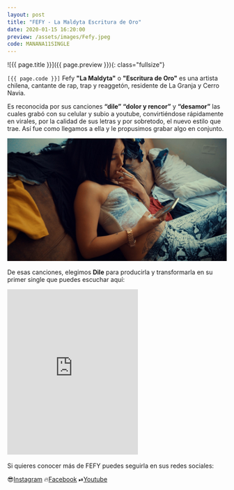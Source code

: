 ```yaml
---
layout: post
title: "FEFY - La Maldyta Escritura de Oro"
date: 2020-01-15 16:20:00
preview: /assets/images/Fefy.jpeg
code: MANANA11SINGLE
---
```


![{{ page.title }}]({{ page.preview }}){: class="fullsize"}

`[{{ page.code }}]` Fefy **"La Maldyta"** o **"Escritura de Oro"** es una artista chilena, cantante de rap, trap y reaggetón, residente de La Granja y Cerro Navia.

Es reconocida por sus canciones **“dile”** **“dolor y rencor”** y **“desamor”** las cuales grabó con su celular y subio a youtube, convirtiéndose rápidamente en virales, por la calidad de sus letras y por sobretodo, el nuevo estilo que trae. Así fue como llegamos a ella y le propusimos grabar algo en conjunto.

![ff](/assets/images/Fefy1.jpeg)

De esas canciones, elegimos **Dile** para producirla y transformarla en su primer single que puedes escuchar aquí:

<iframe src="https://open.spotify.com/embed/album/5NE8nPG7fLOQ9XKWSpcDgC" width="300" height="380" frameborder="0" allowtransparency="true" allow="encrypted-media"></iframe>


Si quieres conocer más de FEFY puedes seguirla en sus redes sociales:

😎[Instagram](https://www.instagram.com/fefyvisser/)
🔥[Facebook](https://www.facebook.com/Fefy-La-Escritura-de-Oro-794632774060544/)
⏯[Youtube](https://www.youtube.com/channel/UCBtOIBrzoJFp0yAQxkKTDxA)
